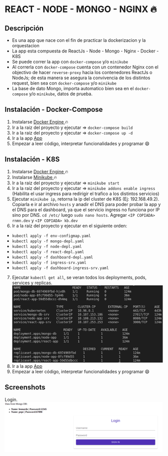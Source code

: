# REACT - NODE - MONGO - NGINX :fire:

## Descripción

-   Es una app que nace con el fin de practicar la dockerizacion y la orquestacion
-   La app esta compuesta de ReactJs - Node - Mongo - Nginx - Docker - K8S
-   Se puede correr la app con `docker-compose` y/o `minikube`
-   Al correrla con `docker-compose` cuenta con un contenedor Nginx con el objectivo de hacer `reverse-proxy` hacia los contenedores ReactJs o NodeJs; de esta manera se asegura la convivencia de los distintos request, bien sea con `docker-compose` y/o `minikube`
-   La base de dato Mongo, importa automatico bien sea en el `docker-compose` y/o `minikube`, datos de prueba.

## Instalación - Docker-Compose

1. Instalarse [ Docker Engine ](https://docs.docker.com/engine/install/) :fire:
2. Ir a la raiz del proyecto y ejecutar => `docker-compose build`
3. Ir a la raiz del proyecto y ejecutar => `docker-compose up -d`
4. Ir a la app [ App ](http://127.0.0.1:8081/)
5. Empezar a leer código, interpretar funcionalidades y programar :smile:

## Instalación - K8S

1. Instalarse [ Docker Engine ](https://docs.docker.com/engine/install/) :fire:
2. Instalarse [ Minikube ](https://minikube.sigs.k8s.io/docs/start/) :fire:
3. Ir a la raiz del proyecto y ejecutar => `minikube start`
4. Ir a la raiz del proyecto y ejecutar => `minikube addons enable ingress` (Habilita el usar ingress para redirigir el trafico a los distintos servicios)
5. Ejecutar `minikube ip`, retorna la ip del cluster de K8S (Ej: 192.168.49.2). Copiarla e ir al archivo `hosts` y anadir el DNS para poder probar la app y el DNS para el dashboard, ya que el servicio ingress no funciona por IP sino por DNS. `cd /etc/` luego `sudo nano hosts`. Agregar `<IP COPIADA> rnmn.dev` y `<IP COPIADA> kb.dev`
6. Ir a la raiz del proyecto y ejecutar en el siguiente orden:

-   `kubectl apply -f env-configmap.yaml`
-   `kubectl apply -f mongo-depl.yaml`
-   `kubectl apply -f node-depl.yaml`
-   `kubectl apply -f react-depl.yaml`
-   `kubectl apply -f dashboard-depl.yaml`
-   `kubectl apply -f ingress-srv.yaml`
-   `kubectl apply -f dashboard-ingress-srv.yaml`

7. Ejecutar `kubectl get all`, se veran todos los deployments, pods, services y replicas.
   ![](k8s.png)
8. Ir a la app [ App ](http://rnmn.dev/)
9. Empezar a leer código, interpretar funcionalidades y programar :smile:

## Screenshots

Login.
![](login.png)

